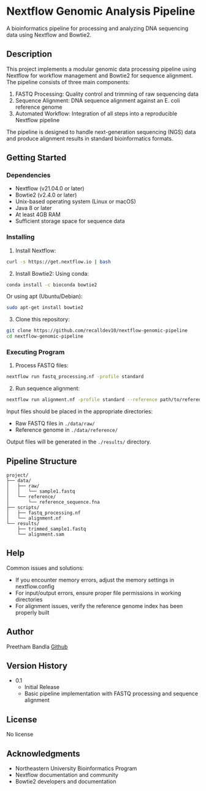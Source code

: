 # Nextflow Genomic Analysis Pipeline

A bioinformatics pipeline for processing and analyzing DNA sequencing data using Nextflow and Bowtie2.

## Description

This project implements a modular genomic data processing pipeline using Nextflow for workflow management and Bowtie2 for sequence alignment. The pipeline consists of three main components:

1. FASTQ Processing: Quality control and trimming of raw sequencing data
2. Sequence Alignment: DNA sequence alignment against an E. coli reference genome
3. Automated Workflow: Integration of all steps into a reproducible Nextflow pipeline

The pipeline is designed to handle next-generation sequencing (NGS) data and produce alignment results in standard bioinformatics formats.

## Getting Started

### Dependencies

* Nextflow (v21.04.0 or later)
* Bowtie2 (v2.4.0 or later)
* Unix-based operating system (Linux or macOS)
* Java 8 or later
* At least 4GB RAM
* Sufficient storage space for sequence data

### Installing

1. Install Nextflow:
```bash
curl -s https://get.nextflow.io | bash
```

2. Install Bowtie2:
Using conda:
```bash
conda install -c bioconda bowtie2
```
Or using apt (Ubuntu/Debian):
```bash
sudo apt-get install bowtie2
```

3. Clone this repository:
```bash
git clone https://github.com/recalldev10/nextflow-genomic-pipeline
cd nextflow-genomic-pipeline
```

### Executing Program

1. Process FASTQ files:
```bash
nextflow run fastq_processing.nf -profile standard
```

2. Run sequence alignment:
```bash
nextflow run alignment.nf -profile standard --reference path/to/reference_sequence.fna
```

Input files should be placed in the appropriate directories:
- Raw FASTQ files in `./data/raw/`
- Reference genome in `./data/reference/`

Output files will be generated in the `./results/` directory.

## Pipeline Structure

```
project/
├── data/
│   ├── raw/
│   │   └── sample1.fastq
│   └── reference/
│       └── reference_sequence.fna
├── scripts/
│   ├── fastq_processing.nf
│   └── alignment.nf
└── results/
    ├── trimmed_sample1.fastq
    └── alignment.sam
```

## Help

Common issues and solutions:

* If you encounter memory errors, adjust the memory settings in nextflow.config
* For input/output errors, ensure proper file permissions in working directories
* For alignment issues, verify the reference genome index has been properly built

## Author

Preetham Bandla
[Github](https://github.com/recalldev10)

## Version History

* 0.1
    * Initial Release
    * Basic pipeline implementation with FASTQ processing and sequence alignment

## License

No license

## Acknowledgments

* Northeastern University Bioinformatics Program
* Nextflow documentation and community
* Bowtie2 developers and documentation
